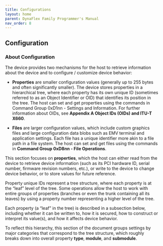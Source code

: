 ```yaml
---
title: Configurations
layout: home
parent: DynaFlex Family Programmer's Manual
nav_order: 8
---
```

## Configuration

### About Configuration

The device provides two mechanisms for the host to retrieve information
about the device and to configure / customize device behavior:

- **Properties** are smaller configuration values (generally up to 255
  bytes and often significantly smaller). The device stores properties
  in a hierarchical tree, where each property has its own unique ID
  (sometimes referred to as an Object Identifier or OID) that identifies
  its position in the tree. The host can set and get properties using
  the commands in Command Group 0xD1nn - Settings and Information. For
  further information about OIDs, see **Appendix A Object IDs (OIDs) and
  ITU-T X660**.


- **Files** are larger configuration values, which include custom
  graphics files and large configuration data blobs such as EMV terminal
  and application settings. Each file has a unique identifier more akin
  to a file path in a file system. The host can set and get files using
  the commands in **Command Group 0xD8nn - File Operations**.

This section focuses on **properties**, which the host can either read
from the device to retrieve device information (such as its PCI hardware
ID, serial number, firmware revision numbers, etc.), or write to the
device to change device behavior, or to store values for future
reference.

Property unique IDs represent a tree structure, where each property is
at the “leaf” level of the tree. Some operations allow the host to work
with entire groups of properties (branches or even the trunk containing
all its leaves) by using a property number representing a higher level
of the tree.

Each property (a “leaf” in the tree) is described in a subsection below,
including whether it can be written to, how it is secured, how to
construct or interpret its value(s), and how it affects device behavior.

To reflect this hierarchy, this section of the document groups settings
by major categories that correspond to the tree structure, which roughly
breaks down into overall property **type**, **module**, and
**submodule**.


